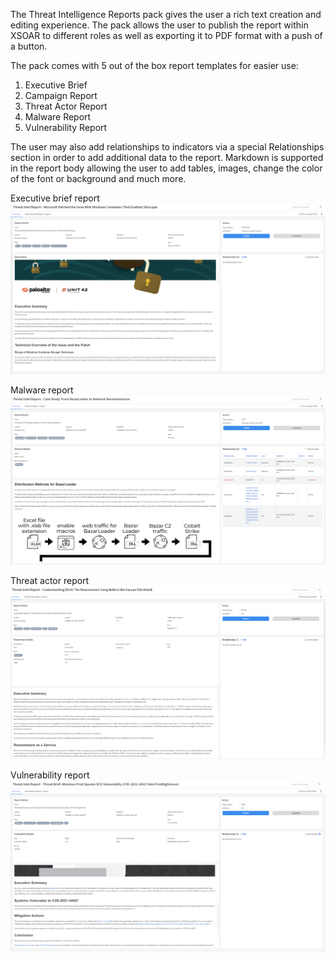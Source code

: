 The Threat Intelligence Reports pack gives the user a rich text creation and editing experience. The pack allows the user to publish the report within XSOAR to different roles as well as exporting it to PDF format with a push of a button.

The pack comes with 5 out of the box report templates for easier use:
1. Executive Brief
2. Campaign Report
3. Threat Actor Report
4. Malware Report
5. Vulnerability Report

The user may also add relationships to indicators via a special Relationships section in order to add additional data to the report. Markdown is supported in the report body allowing the user to add tables, images, change the color of the font or background and much more.

Executive brief report
![Layout](https://raw.githubusercontent.com/demisto/content/db59767bf57ba1f2e1306f4a593f2c1b014d4e0c/Packs/ThreatIntel/doc_files/executive_brief.png)

Malware report
![Layout](https://raw.githubusercontent.com/demisto/content/db59767bf57ba1f2e1306f4a593f2c1b014d4e0c/Packs/ThreatIntel/doc_files/malware.png)

Threat actor report
![Layout](https://raw.githubusercontent.com/demisto/content/db59767bf57ba1f2e1306f4a593f2c1b014d4e0c/Packs/ThreatIntel/doc_files/threat_actor.png)

Vulnerability report
![Layout](https://raw.githubusercontent.com/demisto/content/db59767bf57ba1f2e1306f4a593f2c1b014d4e0c/Packs/ThreatIntel/doc_files/vulnerability.png)
